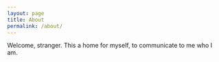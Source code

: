 ```yaml
---
layout: page
title: About
permalink: /about/
---
```



Welcome, stranger. This a home for myself, to communicate to me who I am.